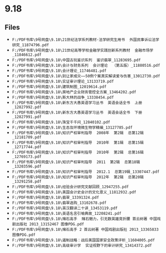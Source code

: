 # 9.18

## Files

- `F:/PDF书库\9号网盘\9.18\21世纪法学系列教材·法学研究生用书  外国民事诉讼法学研究_11874796.pdf`
- `F:/PDF书库\9号网盘\9.18\21世纪高等学校金融学实践创新系列教材  金融市场学_11846612.pdf`
- `F:/PDF书库\9号网盘\9.18\中国古玩鉴识系列  鉴识翡翠_11283695.pdf`
- `F:/PDF书库\9号网盘\9.18\会计与财务系列  会计理论  （第五版）_11880516.pdf`
- `F:/PDF书库\9号网盘\9.18\会计理论_11746481.pdf`
- `F:/PDF书库\9号网盘\9.18\别让家成灾——50例个案真实解读爱与伤害_13012730.pdf`
- `F:/PDF书库\9号网盘\9.18\实证审计理论_13133719.pdf`
- `F:/PDF书库\9号网盘\9.18\建筑制图_12019614.pdf`
- `F:/PDF书库\9号网盘\9.18\房地产企业财务管控全方案_13464202.pdf`
- `F:/PDF书库\9号网盘\9.18\斯大林的战争_13338454.pdf`
- `F:/PDF书库\9号网盘\9.18\新东方大愚英语学习丛书  英语会话全书  上册_12827992.pdf`
- `F:/PDF书库\9号网盘\9.18\新东方大愚英语学习丛书  英语会话全书  下册_12827991.pdf`
- `F:/PDF书库\9号网盘\9.18\珠宝千千问_12840102.pdf`
- `F:/PDF书库\9号网盘\9.18\生态及环境微生物学精编_13127785.pdf`
- `F:/PDF书库\9号网盘\9.18\知识产权审判指导  2008年  第2辑  总第12辑_12181709.pdf`
- `F:/PDF书库\9号网盘\9.18\知识产权审判指导  2010年  第1辑  总第15辑_12717744.pdf`
- `F:/PDF书库\9号网盘\9.18\知识产权审判指导  2010年  第2辑  总第16辑_12769173.pdf`
- `F:/PDF书库\9号网盘\9.18\知识产权审判指导  2011  第2辑  总第18辑_13203596.pdf`
- `F:/PDF书库\9号网盘\9.18\知识产权审判指导  2012.1  总第19辑_13307447.pdf`
- `F:/PDF书库\9号网盘\9.18\知识产权审判指导  2012年  第2辑  总第20辑_13291258.pdf`
- `F:/PDF书库\9号网盘\9.18\经验会计研究文献回顾_12947255.pdf`
- `F:/PDF书库\9号网盘\9.18\美国会计史会计的文化意义_11812932.pdf`
- `F:/PDF书库\9号网盘\9.18\翡翠_13391324.pdf`
- `F:/PDF书库\9号网盘\9.18\翡翠选购_13102678.pdf`
- `F:/PDF书库\9号网盘\9.18\英汉翻译二十讲_13453119.pdf`
- `F:/PDF书库\9号网盘\9.18\英语名言引喻典故_12208241.pdf`
- `F:/PDF书库\9号网盘\9.18\赌石高手  赌石魅力，引无数英雄竞折腰 首云树著 中国戏剧出版社 2013_13152467 图像PDG.pdf`
- `F:/PDF书库\9号网盘\9.18\赌石高手 2 首云树著 中国戏剧出版社 2013_13365833 图像PDG.pdf`
- `F:/PDF书库\9号网盘\9.18\遏制战略：战后美国国家安全政策评析_11604005.pdf`
- `F:/PDF书库\9号网盘\9.18\高级审计学  实证视野下的审计研究_13414372.pdf`
